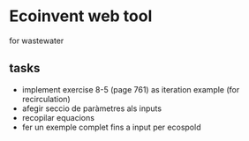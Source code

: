 # Ecoinvent web tool
for wastewater

## tasks

- implement exercise 8-5 (page 761) as iteration example (for recirculation)
- afegir seccio de paràmetres als inputs
- recopilar equacions 
- fer un exemple complet fins a input per ecospold
